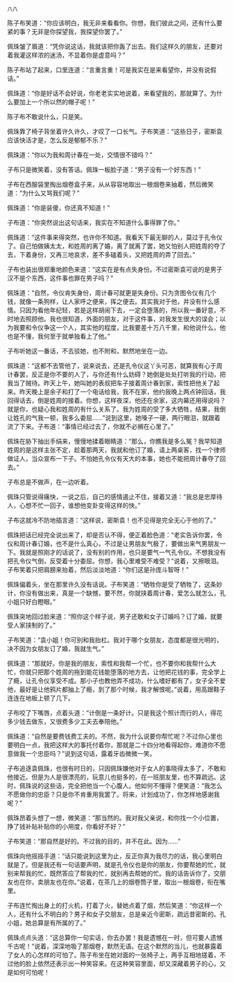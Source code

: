     八八 

   陈子布笑道：“你应该明白，我无非来看看你。你想，我们彼此之间，还有什么要紧的事？无非是你探望我，我探望你罢了。”

   佩珠皱了眉道：“凭你说这话，我就该把你轰了出去。我们这样久的朋友，还要对着我灌这样浓的迷汤，不显着你是虚意吗？”

   陈子布站了起来，口里连道：“言重言重！可是我实在是来看望你，并没有说假话。”

   佩珠道：“你是好话不会好说，你老老实实地说着，来看望我的，那就算了。为什么要加上一个所以然的帽子呢！”

   陈子布不敢说什么，只是笑。

   佩珠靠了椅子背坐着许久许久，才叹了一口长气。子布笑道：“这些日子，密斯袁应该快活才是，怎么反是郁郁不乐？”

   佩珠道：“你以为我和周计春在一处，交情很不错吗？”

   子布只是微笑着，没有答话。佩珠一板脸子道：“男子没有一个好东西！”

   子布在西服袋里掏出烟卷盒子来，从从容容地取出一根烟卷来抽着，然后微笑道：“为什么又骂我们呢？”

   佩珠道：“你是装傻，你还真不知道！”

   子布道：“你突然说出这句话来，我实在不知道什么事得罪了你。”

   佩珠道：“这件事来得突然，也许你不知道。我看天下最无聊的人，莫过于孔令仪了。自己怕做姨太太，和姓周的离了婚，离了就离了罢，她又怕别人把姓周的夺了去，下着身份，又再三地哀求，差不多磕着头，又把姓周的弄了回去。”

   子布也装出很郑重地颜色来道：“这实在是有点失身份。不过密斯袁可说的是男子汉不是个东西，这件事也罪在男子吗？”

   佩珠道：“自然，令仪肯失身份，周计春可就更是失身份。只为贪图令仪有几个钱，就像一条狗样，让人家呼之便来，挥之便去。其实我对于他，并没有什么感情。只因为看他年纪轻，若是这样胡闹下去，一定会堕落的，所以我一番好意，不时地去照顾他。我也很知道，外面的朋友，对于这件事，对我发生很大的误会；以为我要和令仪争这一个人，其实他的程度，比我要差十万八千里，和他说什么，他也是不懂，我何至于就单独看上了他。”

   子布听她这一番话，不去驳她，也不附和，默然地坐在一边。

   佩珠道：“这都不去管他了，说来说去，还是孔令仪这丫头可恶，就算我有心于周计春罢，反正是你不要的人了，与你还有什么妨碍？她倒是处处打听我的行动，把我当了贼待。昨天上午，她叫她的表叔把车子接着周计春到家，索性把他关了起来。昨天晚上是余子和打了一个电话给我，我不在家，他约我晚上两点钟回话，我回得话去，倒是姓周的接着。你想，这样夜深，他还在余家，这内幕还用得说吗？就是你，也疑心我和姓周的有什么关系了。我为姓周的受了多大牺牲，结果，我倒让姓孔的气我一顿，我多么委屈……”说到这里，她嗓子一硬，两行眼泪，就跟着流了下来。子布道：“事情已经过去了，你就不必搁在心里了。”

   佩珠在胁下抽出手绢来，慢慢地揉着眼睛道：“那么，你瞧我是多么冤？我早知道姓周的是这样主张不定，趁着那两天，我就和他订了婚，请上两桌客，找一个律师做证人，当众宣布一下子。不怕她孔令仪有天大的本事，她也不能把周计春夺了回去。”

   子布总是不做声，在一边听着。

   佩珠只管说得痛快，一说之后，自己的感情遏止不住，接着又道：“我总是忠厚待人，心想不忙一回子，谁想他变卦变得这样的快。”

   子布这就冷不防地插言道：“这样说，密斯袁！也不见得是完全无心于他的了。”

   佩珠把话已经完全说出来了，却是否认不得，便正着脸色道：“老实告诉你罢，令仪和周计春订婚，也不是什么真心，不过是让男朋友气极了，要做出来气男朋友一下。我就是照刚才的话说了，没有别的作用，也只是要气一气孔令仪。不想我没有把孔令仪气倒，反受着十分委屈。你想，我心里难受不难受？”说着，又擦眼泪。子布笑着只把肩膀来抬着，然后淡淡地道：“你们这是孙庞斗智呀！”

   佩珠偏着头，坐在那里许久没有话说。子布笑道：“牺牲你是受了牺牲了，这条妙计，你没有做出来，真是一个缺憾，要不然，你就挟着周计春，爱怎么就怎么，孔小姐只好白瞪眼。”

   佩珠突地回过脸来道：“照你这个样子说，男子还敢和女子订婚吗？订了婚，就要受人家挟制的了。”

   子布笑道：“袁小姐！你可别和我抬杠。我对于哪个女朋友，态度都是很光明的，决不因为女朋友订了婚，我就生气。”

   佩珠道：“那就好。你是我的朋友，索性和我帮一个忙，也不要你和我帮什么大忙，你就只把那个姓周的拖到能花钱能堕落的地方去，让他把花钱的事，完全学上了瘾，让孔令仪享受不成。那小子也教他弄不成功，什么嗜好都有了，女子全不爱他，最好是让他鸦片都抽上了瘾，到了那个时候，我才解恨呢。”说着，用高跟鞋子连连在地板上顿了几下。

   子布咬了下嘴唇，点着头道：“计倒是一条好计。只是我这个照计而行的人，得花多少钱去做东，又很费多少工夫去奉陪他。”

   佩珠道：“自然是要费钱费工夫的。不然，我为什么说要你帮忙呢？不过你心里也要明白一点，我把这样大的事托付着你，那就是二十四分地看得起你，难道你不愿意做我一个忠臣吗？”说到这句话，露着牙齿微微一笑。

   子布追逐袁佩珠，也很有时日的，只因佩珠嫌他对于女人的事晓得太多了，不敢和他接近。但是为人是很漂亮的，玩意儿也挺多的，在一班朋友里，也不算疏远。这时，佩珠说的这些话，完全把他当一个心腹人。他如何不懂得？便笑道：“我怎么不愿做你的忠臣？只是你不肯重用我罢了。将来，计划成功了，你怎样地感谢我呢？”

   佩珠昂着头想了一想，微笑道：“那当然的。我对我父亲说，和你找一个小位置，挣了钱补贴补贴你的小用度，你看好不好？”

   子布笑道：“那自然是好的。不过我的目的，并不在此。因为……”

   佩珠向他摇摇手道：“话只能说到这里为止，反正你真为我尽力的话，我心里明白就是了。但是我还有一句话要声明，就是孔令仪也是你的朋友，你要帮她的忙，就别来帮我的忙，既然答应了帮我的忙，就别再去帮她的忙。我的话告诉你了，交朋友也在你，卖朋友也在你。”说着，在茶几上的烟卷筒子里，取出一根烟卷，衔在嘴里。

   子布连忙掏出身上的打火机，打着了火，替她点着了烟，然后笑道：“你这样一个人，还有什么不明白的？男子和女子交朋友，总是亲近今密斯，疏远昔密斯的。孔小姐，她总算是有所属的了。”

   佩珠点点头道：“这总算你一句实话，你去办罢！我是遗憾在一时，但可要人遗憾千古呢！”说着，深深地吸了那烟卷，默然无语。在这个默然的当儿，也就暴露着了女人的心怎样的可怕了。陈子布坐在她对面的一张椅子上，两手互相地搓着，不过他的脸上依然还表示出一种笑容来。在这种笑容里面，却又深藏着男子的心，又是如何可怕呢！


